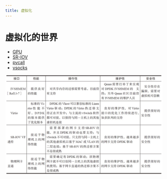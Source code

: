 ```yaml
---
title: 虚拟化
---
```


# 虚拟化的世界


- [GPU](GPU)
- [SR-IOV](SR-IOV)
- [pvcall](pvcall)
- [vsocks](vsocks)

![](/images/14782302803623.jpg)



